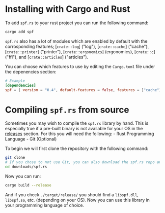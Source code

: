 # Installing with Cargo and Rust

To add `spf.rs` to your rust project you can run the following command:
```sh
cargo add spf
```
`spf.rs` also has a lot of modules which are enabled by default with the corrosponding features; [`crate::log`] ("log"), [`crate::cache`] ("cache"), [`crate::printer`] ("printer"), [`crate::ergonomics`] (ergonomics),  [`crate::c`] ("ffi"), and [`crate::articles`] ("articles").

You can choose which features to use by editing the `Cargo.toml` file under the depenencies section:
```toml
# Example
[dependencies]
spf = { version = "0.4", default-features = false, features = ["cache"]}
```

# Compiling `spf.rs` from source

Sometimes you may wish to compile the `spf.rs` library by hand. This is especially true if a pre-built binary is not available for your OS in the [releases]() section. For this you will need the following:
    - Rust Programming Language
    - Git (Optional)

To begin we will first clone the repository with the following command:
```sh
git clone 
# If you chose to not use Git, you can also download the spf.rs repo and cd into the downloaded directory, ex.
cd downloads/spf.rs
```
Now you can run:
```sh
cargo build --release
```
And if you check `./target/release/` you should find a `libspf.dll`, `libspf.so`, etc. (depending on your OS). Now you can use this library in your programming language of choice.